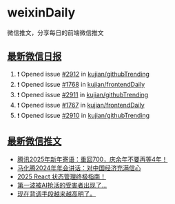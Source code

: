 # weixinDaily
微信推文，分享每日的前端微信推文

## [最新微信日报](https://github.com/kujian/weixinDaily/issues)

<!--START_SECTION:activity-->
1. ❗ Opened issue [#2912](https://github.com/kujian/githubTrending/issues/2912) in [kujian/githubTrending](https://github.com/kujian/githubTrending)
2. ❗ Opened issue [#1768](https://github.com/kujian/frontendDaily/issues/1768) in [kujian/frontendDaily](https://github.com/kujian/frontendDaily)
3. ❗ Opened issue [#2911](https://github.com/kujian/githubTrending/issues/2911) in [kujian/githubTrending](https://github.com/kujian/githubTrending)
4. ❗ Opened issue [#1767](https://github.com/kujian/frontendDaily/issues/1767) in [kujian/frontendDaily](https://github.com/kujian/frontendDaily)
5. ❗ Opened issue [#2910](https://github.com/kujian/githubTrending/issues/2910) in [kujian/githubTrending](https://github.com/kujian/githubTrending)
<!--END_SECTION:activity-->


## [最新微信推文](https://weixin.qdkfweb.cn/)

<!-- BLOG-POST-LIST:START -->
- [腾讯2025年新年寄语：重回700，庆余年不要再等4年！](https://weixin.qdkfweb.cn/62069.html)
- [马化腾2024年年会讲话：对中国经济充满信心](https://weixin.qdkfweb.cn/62070.html)
- [2025 React 状态管理终极指南！](https://weixin.qdkfweb.cn/62039.html)
- [第一波被AI抢活的受害者出现了...](https://weixin.qdkfweb.cn/62060.html)
- [现在背调手段越来越高明了。](https://weixin.qdkfweb.cn/62082.html)
<!-- BLOG-POST-LIST:END -->